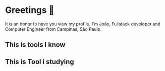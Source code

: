 # Greetings 👋
It is an honor to have you view my profile. I'm João, Fullstack developer and Computer Engineer from Campinas, São Paulo.

## This is tools I know

## This is Tool i studying
